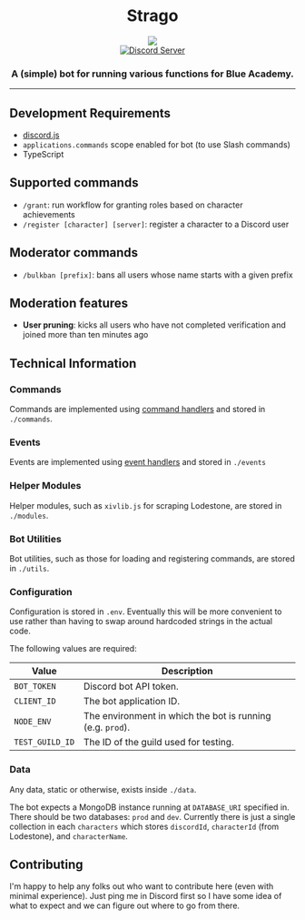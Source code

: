 <h1 align="center">Strago</h1>
<p align="center">
<img src="https://static.wikia.nocookie.net/finalfantasy/images/4/40/FFVI_Strago_Magus_Menu_iOS.png/revision/latest?cb=20140219011107"></br>
<a href="https://discord.gg/blueacademy"><img alt="Discord Server" src="https://img.shields.io/badge/Discord-7289DA?style=for-the-badge&logo=discord&logoColor=white"></a>
</p>
<h3 align="center">A (simple) bot for running various functions for Blue Academy.</h3>

---

## Development Requirements
- [discord.js](https://github.com/discordjs/discord.js)
- `applications.commands` scope enabled for bot (to use Slash commands)
- TypeScript

## Supported commands
- `/grant`: run workflow for granting roles based on character achievements
- `/register [character] [server]`: register a character to a Discord user

## Moderator commands
- `/bulkban [prefix]`: bans all users whose name starts with a given prefix

## Moderation features
- **User pruning**: kicks all users who have not completed verification and joined more than ten minutes ago

## Technical Information

### Commands
Commands are implemented using [command handlers](https://discordjs.guide/creating-your-bot/command-handling.html) and stored in `./commands`.

### Events
Events are implemented using [event handlers](https://discordjs.guide/creating-your-bot/event-handling.html) and stored in `./events`

### Helper Modules
Helper modules, such as `xivlib.js` for scraping Lodestone, are stored in `./modules`.

### Bot Utilities
Bot utilities, such as those for loading and registering commands, are stored in `./utils`.

### Configuration
Configuration is stored in `.env`. Eventually this will be more convenient to use rather than having to swap around hardcoded strings in the actual code.

The following values are required:

|Value          |Description|
|---------------|----------------------------------------------------------|
|`BOT_TOKEN`    |Discord bot API token.                                    |
|`CLIENT_ID`    |The bot application ID.                                   |
|`NODE_ENV`     |The environment in which the bot is running (e.g. `prod`).|
|`TEST_GUILD_ID`|The ID of the guild used for testing.                     |

### Data
Any data, static or otherwise, exists inside `./data`.

The bot expects a MongoDB instance running at `DATABASE_URI` specified in. There should be two databases: `prod` and `dev`. Currently there is just a single collection in each `characters` which stores `discordId`, `characterId` (from Lodestone), and `characterName`.

## Contributing
I'm happy to help any folks out who want to contribute here (even with minimal experience). Just ping me in Discord first so I have some idea of what to expect and we can figure out where to go from there.